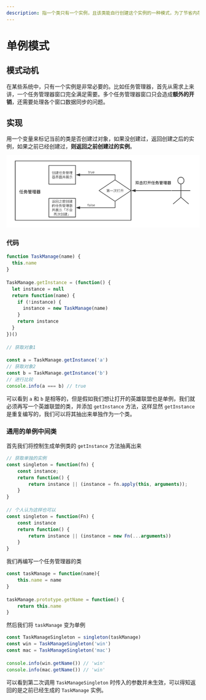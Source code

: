 ```yaml
---
description: 指一个类只有一个实例，且该类能自行创建这个实例的一种模式，为了节省内存资源、保证数据内容的一致性。
---
```


# 单例模式

## 模式动机

在某些系统中，只有一个实例是非常必要的。比如任务管理器，首先从需求上来讲，一个任务管理器窗口完全满足需要。多个任务管理器窗口只会造成**额外的开销**，还需要处理各个窗口数据同步的问题。

## 实现

用一个变量来标记当前的类是否创建过对象，如果没创建过，返回创建之后的实例，如果之前已经创建过，**则返回之前创建过的实例**。

![&#x5355;&#x4F8B;&#x6A21;&#x5F0F;&#x300C;&#x4EFB;&#x52A1;&#x7BA1;&#x7406;&#x5668;&#x300D;](.gitbook/assets/image.png)

### 代码

```javascript
function TaskManage(name) {
  this.name
}

TaskManage.getInstance = (function() {
  let instance = null
  return function(name) {
    if (!instance) {
      instance = new TaskManage(name)
    }
    return instance
  }
})()

// 获取对象1

const a = TaskManage.getInstance('a')
// 获取对象2
const b = TaskManage.getInstance('b')
// 进行比较
console.info(a === b) // true
```

可以看到 `a` 和 `b` 是相等的，但是假如我们想让打开的英雄联盟也是单例，我们就必须再写一个英雄联盟的类，并添加 `getInstance` 方法，这样显然 `getInstance` 是重复编写的，我们可以将其抽出来单独作为一个类。

### 通用的单例中间类

首先我们将控制生成单例类的 `getInstance` 方法抽离出来

```javascript
// 获取单独的实例
const singleton = function(fn) {
    const instance;
    return function() {
        return instance || (instance = fn.apply(this, arguments));
    }
}

// 个人认为这样也可以
const singleton = function(Fn) {
    const instance
    return function() {
        return instance || (instance = new Fn(...arguments))
    }
}

```

我们再编写一个任务管理器的类

```javascript
const taskManage = function(name){
    this.name = name
}

taskManage.prototype.getName = function() {
    return this.name
}
```

然后我们将 `taskManage` 变为单例

```javascript
const TaskManageSingleton = singleton(taskManage)
const win = TaskManageSingleton('win')
const mac = TaskManageSingleton('mac')

console.info(win.getName()) // 'win'
console.info(mac.getName()) // 'win'
```

可以看到第二次调用 `TaskManageSingleton` 时传入的参数并未生效，可以得知返回的是之前已经生成的 `TaskManage` 实例。

